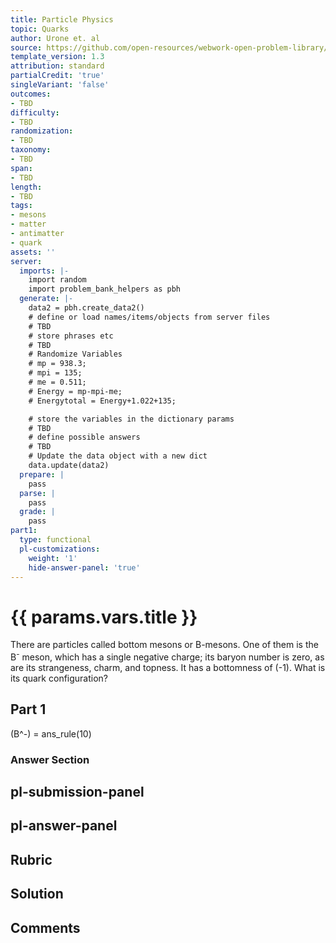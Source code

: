 ```yaml
---
title: Particle Physics
topic: Quarks
author: Urone et. al
source: https://github.com/open-resources/webwork-open-problem-library/tree/master/Contrib/BrockPhysics/College_Physics_Urone/33.Particle_Physics/33-05.Quarks/NU_U17-33-05-020.pg
template_version: 1.3
attribution: standard
partialCredit: 'true'
singleVariant: 'false'
outcomes:
- TBD
difficulty:
- TBD
randomization:
- TBD
taxonomy:
- TBD
span:
- TBD
length:
- TBD
tags:
- mesons
- matter
- antimatter
- quark
assets: ''
server:
  imports: |-
    import random
    import problem_bank_helpers as pbh
  generate: |-
    data2 = pbh.create_data2()
    # define or load names/items/objects from server files
    # TBD
    # store phrases etc
    # TBD
    # Randomize Variables
    # mp = 938.3;
    # mpi = 135;
    # me = 0.511;
    # Energy = mp-mpi-me;
    # Energytotal = Energy+1.022+135;

    # store the variables in the dictionary params
    # TBD
    # define possible answers
    # TBD
    # Update the data object with a new dict
    data.update(data2)
  prepare: |
    pass
  parse: |
    pass
  grade: |
    pass
part1:
  type: functional
  pl-customizations:
    weight: '1'
    hide-answer-panel: 'true'
---
```


# {{ params.vars.title }} 


There are particles called bottom mesons or B-mesons. One of them is the B<sup>-</sup> meson, which has a single negative charge; its baryon number is zero, as are its strangeness, charm, and topness. It has a bottomness of (-1). What is its quark configuration?

## Part 1 
(B^-) = ans_rule(10) 


 ### Answer Section


## pl-submission-panel 


## pl-answer-panel 


## Rubric 


## Solution 


## Comments 


